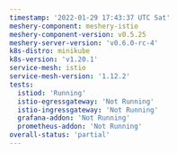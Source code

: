 ```yaml
---
timestamp: '2022-01-29 17:43:37 UTC Sat'
meshery-component: meshery-istio
meshery-component-version: v0.5.25
meshery-server-version: 'v0.6.0-rc-4'
k8s-distro: minikube
k8s-version: 'v1.20.1'
service-mesh: istio
service-mesh-version: '1.12.2'
tests:
  istiod: 'Running'
  istio-egressgateway: 'Not Running'
  istio-ingressgateway: 'Not Running'
  grafana-addon: 'Not Running'
  prometheus-addon: 'Not Running'
overall-status: 'partial'
---
```

